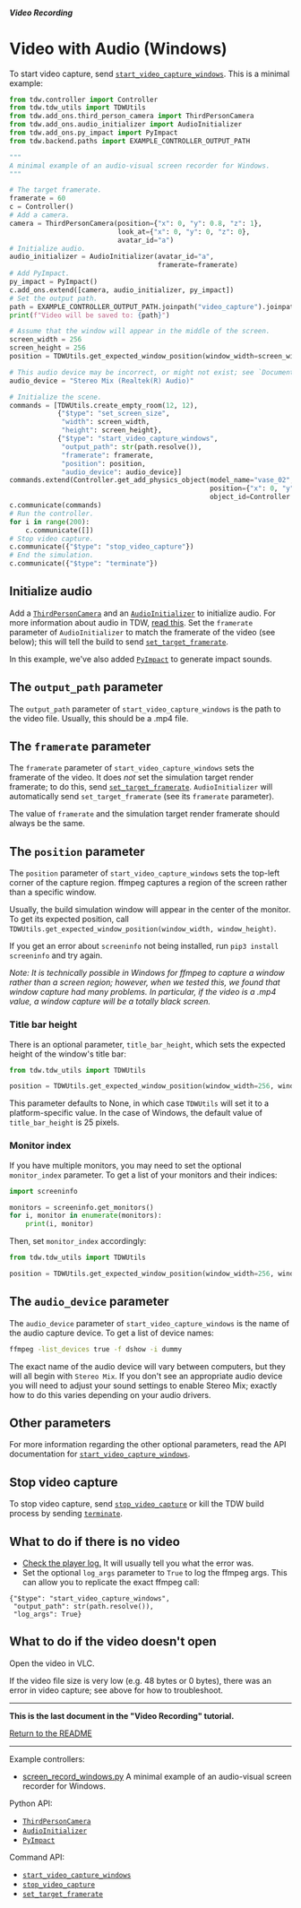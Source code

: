 ##### Video Recording

# Video with Audio (Windows)

To start video capture, send  [`start_video_capture_windows`](../../api/command_api.md#start_video_capture_windows). This is a minimal example:

```python
from tdw.controller import Controller
from tdw.tdw_utils import TDWUtils
from tdw.add_ons.third_person_camera import ThirdPersonCamera
from tdw.add_ons.audio_initializer import AudioInitializer
from tdw.add_ons.py_impact import PyImpact
from tdw.backend.paths import EXAMPLE_CONTROLLER_OUTPUT_PATH

"""
A minimal example of an audio-visual screen recorder for Windows.
"""

# The target framerate.
framerate = 60
c = Controller()
# Add a camera.
camera = ThirdPersonCamera(position={"x": 0, "y": 0.8, "z": 1},
                           look_at={"x": 0, "y": 0, "z": 0},
                           avatar_id="a")
# Initialize audio.
audio_initializer = AudioInitializer(avatar_id="a",
                                     framerate=framerate)
# Add PyImpact.
py_impact = PyImpact()
c.add_ons.extend([camera, audio_initializer, py_impact])
# Set the output path.
path = EXAMPLE_CONTROLLER_OUTPUT_PATH.joinpath("video_capture").joinpath("video.mp4")
print(f"Video will be saved to: {path}")

# Assume that the window will appear in the middle of the screen.
screen_width = 256
screen_height = 256
position = TDWUtils.get_expected_window_position(window_width=screen_width, window_height=screen_height)

# This audio device may be incorrect, or might not exist; see `Documentation/lessons/video/screen_record_windows.md`.
audio_device = "Stereo Mix (Realtek(R) Audio)"

# Initialize the scene.
commands = [TDWUtils.create_empty_room(12, 12),
            {"$type": "set_screen_size",
             "width": screen_width,
             "height": screen_height},
            {"$type": "start_video_capture_windows",
             "output_path": str(path.resolve()),
             "framerate": framerate,
             "position": position,
             "audio_device": audio_device}]
commands.extend(Controller.get_add_physics_object(model_name="vase_02",
                                                  position={"x": 0, "y": 1.5, "z": 0},
                                                  object_id=Controller.get_unique_id()))
c.communicate(commands)
# Run the controller.
for i in range(200):
    c.communicate([])
# Stop video capture.
c.communicate({"$type": "stop_video_capture"})
# End the simulation.
c.communicate({"$type": "terminate"})
```

## Initialize audio

Add a  [`ThirdPersonCamera`](../../python/add_ons/third_person_camera.md) and an [`AudioInitializer`](../../python/add_ons/audio_initializer.md) to initialize audio. For more information about audio in TDW, [read this](../audio/overview.md). Set the `framerate` parameter of `AudioInitializer` to match the framerate of the video (see below); this will tell the build to send [`set_target_framerate`](../../api/command_api.md#set_target_framerate).

In this example, we've also added [`PyImpact`](../audio/py_impact.md) to generate impact sounds.

## The `output_path` parameter

The `output_path` parameter of `start_video_capture_windows` is the path to the video file. Usually, this should be a .mp4 file.

## The `framerate` parameter

The `framerate` parameter of `start_video_capture_windows` sets the framerate of the video. It does *not* set the simulation target render framerate; to do this, send  [`set_target_framerate`](../../api/command_api.md#set_target_framerate). `AudioInitializer` will automatically send `set_target_framerate` (see its `framerate` parameter).

The value of `framerate` and the simulation target render framerate should always be the same.

## The `position` parameter

The `position` parameter of `start_video_capture_windows` sets the top-left corner of the capture region. ffmpeg captures a region of the screen rather than a specific window.

Usually, the build simulation window will appear in the center of the monitor. To get its expected position, call `TDWUtils.get_expected_window_position(window_width, window_height)`.

If you get an error about `screeninfo` not being installed, run `pip3 install screeninfo` and try again.

*Note: It is technically possible in Windows for ffmpeg to capture a  window rather than a screen region; however, when we tested this, we found that window capture had many problems. In particular, if the video is a .mp4 value, a window capture will be a totally black screen.*

### Title bar height

There is an optional parameter, `title_bar_height`, which sets the expected height of the window's title bar:

```python
from tdw.tdw_utils import TDWUtils

position = TDWUtils.get_expected_window_position(window_width=256, window_height=256, title_bar_height=25)
```

This parameter defaults to None, in which case `TDWUtils` will set it to a platform-specific value. In the case of Windows, the default value of `title_bar_height` is 25 pixels.

### Monitor index

If you have multiple monitors, you may need to set the optional `monitor_index` parameter. To get a list of your monitors and their indices:

```python
import screeninfo

monitors = screeninfo.get_monitors()
for i, monitor in enumerate(monitors):
    print(i, monitor)
```

Then, set `monitor_index` accordingly:

```python
from tdw.tdw_utils import TDWUtils

position = TDWUtils.get_expected_window_position(window_width=256, window_height=256, title_bar_height=25, monitor_index=0)
```

## The `audio_device` parameter

The `audio_device` parameter of `start_video_capture_windows`  is the name of the audio capture device. To get a list of device names:

```bash
ffmpeg -list_devices true -f dshow -i dummy
```

The exact name of the audio device will vary between computers, but they will all begin with `Stereo Mix`. If you don't see an appropriate audio device you will need to adjust your sound settings to enable Stereo Mix; exactly how to do this varies depending on your audio drivers.

## Other parameters

For more information regarding the other optional parameters, read the API documentation for [`start_video_capture_windows`](../../api/command_api.md#start_video_capture_windows).

## Stop video capture

To stop video capture, send [`stop_video_capture`](../../api/command_api.md#stop_video_capture) or kill the TDW build process by sending [`terminate`](../../api/command_api.md#terminate).

## What to do if there is no video

- [Check the player log.](https://docs.unity3d.com/Manual/LogFiles.html) It will usually tell you what the error was.
- Set the optional `log_args` parameter to `True` to log the ffmpeg args. This can allow you to replicate the exact ffmpeg call:

```
{"$type": "start_video_capture_windows",
 "output_path": str(path.resolve()),
 "log_args": True}
```

## What to do if the video doesn't open

Open the video in VLC. 

If the video file size is very low (e.g. 48 bytes or 0 bytes), there was an error in video capture; see above for how to troubleshoot.

***

**This is the last document in the "Video Recording" tutorial.**

[Return to the README](../../../README.md)

***

Example controllers:

- [screen_record_windows.py](https://github.com/threedworld-mit/tdw/blob/master/Python/example_controllers/video/screen_record_windows.py) A minimal example of an audio-visual screen recorder for Windows.

Python API:

- [`ThirdPersonCamera`](../../python/add_ons/third_person_camera.md)
- [`AudioInitializer`](../../python/add_ons/audio_initializer.md)
- [`PyImpact`](../../python/add_ons/py_impact.md)

Command API:

- [`start_video_capture_windows`](../../api/command_api.md#start_video_capture_windows)
- [`stop_video_capture`](../../api/command_api.md#stop_video_capture)
- [`set_target_framerate`](../../api/command_api.md#set_target_framerate)